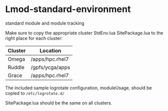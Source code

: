 # Lmod-standard-environment
standard module and module tracking

Make sure to copy the appropriate cluster StdEnv.lua SitePackage.lua to the right place for each cluster:

| Cluster | Location        |
|---------|-----------------|
| Omega   | /apps/hpc.rhel7 |
| Ruddle  | /gpfs/ycga/apps |
| Grace   | /apps/hpc.rhel7 |

The included sample logrotate configuration, moduleUsage, should be copied to `/etc/logrotate.d/`

SitePackage.lua should be the same on all clusters.
